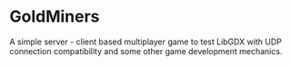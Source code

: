 # GoldMiners
A simple server - client based multiplayer game to test LibGDX with UDP connection compatibility and some other game development mechanics.
